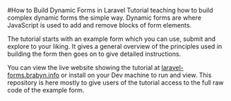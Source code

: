 #How to Build Dynamic Forms in Laravel
Tutorial teaching how to build complex dynamic forms the simple way. Dynamic forms are where JavaScript
is used to add and remove blocks of form elements.

The tutorial starts with an example form which you can use, submit and explore to your liking. It gives a 
general overview of the principles used in building the form then goes on to give detailed instructions.

You can view the live website showing the tutorial at 
[laravel-forms.brabyn.info](https://laravel-forms.brabyn.info/) or install on 
your Dev machine to run and view. This repository is here mostly to give users of the tutorial access to
the full raw code of the example form.